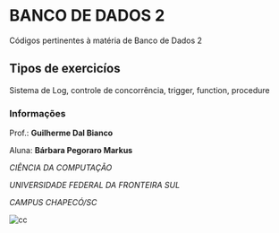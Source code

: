 # BANCO DE DADOS 2

Códigos pertinentes à matéria de Banco de Dados 2

## Tipos de exercicíos

Sistema de Log, controle de concorrência, trigger, function, procedure

### Informações

Prof.: **Guilherme Dal Bianco**

Aluna: **Bárbara Pegoraro Markus**

*CIÊNCIA DA COMPUTAÇÃO*

*UNIVERSIDADE FEDERAL DA FRONTEIRA SUL*

*CAMPUS CHAPECÓ/SC*

![cc](https://i.imgur.com/wdSPfgK.png)

